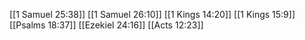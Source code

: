 [[1 Samuel 25:38]]
[[1 Samuel 26:10]]
[[1 Kings 14:20]]
[[1 Kings 15:9]]
[[Psalms 18:37]]
[[Ezekiel 24:16]]
[[Acts 12:23]]
